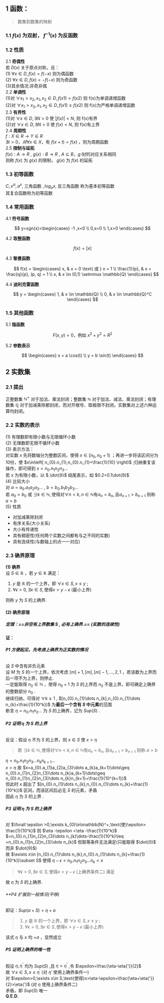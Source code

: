 ## 1 函数：  
> 数集到数集的映射

### 1.1 $f(x)$ 为双射， $f^{-1}(x)$ 为反函数

### 1.2 性质

2.1 **奇偶性**  
若 $D(x)$ 关于原点对称，且：  
(1) $\forall x \in D,f(x)=f(-x)$ 则为偶函数  
(2) $\forall x \in D,f(x)=-f(-x)$ 则为奇函数  
(3)其余情况:非奇非偶  
2.2 **单调性**  
(1)对 $\forall x_1 >x_2 ,x_1,x_2\in D,f(x1)>f(x2)$ 则 f(x)为单调递增函数  
(2)对 $\forall x_1 >x_2 ,x_1,x_2\in D,f(x1) \ge f(x2)$ 则 f(x)为严格单调递增函数  
2.3 **有界性**  
(1)对 $\forall x \in D, \exists N>0$ 使 $|f(x)|<N,$ 则 f(x)有界  
(2)对 $\forall x \in D, \exists N>0$ 使 $f(x)<N,$ 则 f(x)有上界  
2.4 **周期性**  
$f:X \in R \rightarrow Y \in R$  
$\exists t>0，对\forall x \in X$，有 $f(x+t)=f(x)$ ，则为周期函数  
2.5 **限制与延拓**  
$f(x): A\rightarrow R$ , $g(x): B\rightarrow R$ , $A \subseteq B$，$g与f$的对应关系相同  
则称 $f(x)$ 为 $g(x)$ 的限制， $g(x)$ 为 $f(x)$ 的延拓

### 1.3 初等函数

$C,x^{\alpha},a^{x},$ 三角函数 $,log_a{x},$ 反三角函数 称为基本初等函数  
其复合函数称为初等函数

### 1.4 常用函数

4.1 **符号函数**

$$
y=sgn(x)=\begin{cases}
-1  ,x<0 \\
0,x=0 \\
1,x>0
\end{cases}
$$

4.2 **取整函数**

$$f(x)=[x]$$

4.3 **黎曼函数**

$$
f(x) = \begin{cases}
x, & x = 0 \text{ 或 } x = 1 \\
\frac{1}{p}, & x = \frac{q}{p}, (p, q) = 1 \\
x, & x \in (0,1) \setminus \mathbb{Q}
\end{cases}
$$

4.4 **迪利克雷函数**

$$
y = \begin{cases}
1, & x \in \mathbb{Q} \\
0, & x \in \mathbb{Q}^C
\end{cases}
$$

### 1.5 其他函数

5.1 **隐函数**

$$F(x, y) = 0 \text{，例如 } x^2 + y^2 = R^2$$

5.2 **参数表示**

$$
\begin{cases}
x = a \cos(t) \\
y = b \sin(t)
\end{cases}
$$  
## 2 实数集  
### 2.1 提出  
正整数集 $\mathbb{N}^+$ 对于加法、乘法封闭；整数集 $\mathbb{N}$ 对于加法、减法、乘法封闭；有理数集 $\mathbb{Q}$ 对于加减乘除都封闭，而对开根号、取极限不封闭。实数集对上述六种运算均封闭。  
### 2.2 实数的表示  
(1) 有理数即有限小数与无限循环小数  
(2) 无理数即无限不循环小数  
(3) 表示方法：  
对实数 $x$ 先将数轴分为整数区间，使得 $x\in [n_{0},n_{0}+1)$ ；再进一步将该区间分为10份，使 $x\in\left[ n_{0}.n_{1},n_{0}.n_{1}+\frac{1}{10} \right)$ ;归纳重复该操作，即可得到 $x=n_{0}.n_{1}n_{2}n_{3}\dots$   
若 $x$ 为有限小数，以 $.\dot{9}$ 结尾表示，如 $0.2=0.1\dot{9}$   
(4) 比较大小  
对 $a=a_{0}.a_{1}a_{2}a_{3}\dots$ , $b=b_{0}.b_{1}b_{2}b_{3}\dots$   
若 $a_{0}>b_{0}$ 或 $\exists k \in \mathbb{N} ,\text{使得对} \forall n<k,n\in \mathbb{N}\text{有}a_{n}=b_{n},\text{且}a_{n+1}>b_{n+1}$ 则称 $a>b$  
(5) 性质  
- 对加减乘除封闭  
- 有序关系(大小关系)  
- 大小有传递性  
- 具有稠密性(任何两个实数之间都有与之不同的实数)  
- 具有连续性(与数轴上的点一一对应)  
### 2.3 确界原理  
**(1) 确界**  
设 $S\in \mathbb{R}$ ，若 $y\in \mathbb{R}$ 满足：
1. $y$ 是 $\mathbb{R}$ 的一个上界，即 $\forall x\in S,x\leq y$  ;  
2. $\forall \epsilon>0,\exists x\in S,\text{使得}x>y-\epsilon$ (最小上界)  

则称 $y$ 为 $S$ 的上确界.  
#### **(2) 确界原理**  
##### 定理：==非空有上界数集 $S$ , 必有上确界.==  (实数的连续性)  
**证：**  
###### **P1 方便起见，先考虑上确界为正实数的情况**  
设 $S$ 中含有非负元素  
设 $M$ 为 $S$ 的一个上界，依次考虑 $[m]+1,[m],[m]-1,\dots,2,1$ ，若该数为上界而后一项不为上界，则停止.  
一定能取得 $n_{0}\in \mathbb{N}$ ，使得 $n_{0}+1$ 为 $S$ 的上界而 $n_0$ 不是上界，即可确定上确界的整数部分 $n_{0}$ .    
继续归纳，可得对 $\forall k \geq 1$ , $[n_{0}.n_{1}\dots n_{k},n_{0}.n_{1}\dots n_{k}+\frac{1}{10^k})$  为**最后一个含有 $S$ 中元素**的范围  
断言 $\eta=n_{0}.n_{1}n_{2}\dots$ 为 $S$ 的上确界，记为 $Sup(S)$ .  
###### **P2 证明 $\eta$ 为 $S$ 的上界**  
反证：假设 $\eta$ 不为 $S$ 的上界，则 $x\in S$ 使 $x>\eta$  
> 若  $\exists k \in \mathbb{N} ,\text{使得对} \forall n<k,n\in \mathbb{N}\text{有}a_{n}=b_{n},\text{且}a_{n+1}>b_{n+1}$ 则称 $a>b$    

$\eta=n_{0}.n_{1}n_{2}n_{3}\dots n_{k}n_{k+1}\dots$  
 $x>\eta$  故 $x=a_{0}.a_{1}a_{2}a_{3}\dots a_{k}a_{k+1}\dots\geq n_{0}.n_{1}n_{2}n_{3}\dots n_{k}a_{k+1}\dots\geq n_{0}.n_{1}n_{2}n_{3}\dots n_{k}n_{k+1}+\frac{1}{10^{k+1}}$   
 但此时 $x$ 超出了 $[n_{0}.n_{1}\dots n_{k},n_{0}.n_{1}\dots n_{k}+\frac{1}{10^k})$ 区间，而该区间后必无 $S$ 的元素，矛盾  
 因此  $\eta$ 为 $S$ 的上界 .  
###### **P3 证明 $\eta$ 为 $S$ 的上确界**  
 对 $\forall \epsilon >0,\exists k_{0}\in\mathbb{N}^+,\text{使}\epsilon> \frac{1}{10^k}$  则 $\eta -\epsilon <\eta -\frac{1}{10^k}$  
$=n_{0}.n_{1}n_{2}n_{3}\dots n_{k}\dots-\frac{1}{10^k}\leq =n_{0}.n_{1}n_{2}n_{3}\dots n_{k}$ 但取等条件无法满足(只能取得 $\dot{0}$ 而非 $\dot{9}$)  
故 $\exists x\in [n_{0}.n_{1}\dots n_{k},n_{0}.n_{1}\dots n_{k}+\frac{1}{10^k})\subset S$  使得  $\eta -\epsilon <n_{0}.n_{1}n_{2}n_{3}\dots n_{k}<x$  
> $\forall \epsilon>0,\exists x\in S,\text{使得}x>y-\epsilon$ (上确界条件二)  满足  

故 $\eta$ 为 $S$ 的上确界.   
###### **P4 扩展到一般情况(平移)   

即证：$Sup(a+S)=\eta+a$ 
> 1. $y$ 是 $\mathbb{R}$ 的一个上界，即 $\forall x\in S,x\leq y$  ;  
> 2. $\forall \epsilon>0,\exists x\in S,\text{使得}x>y-\epsilon$ (最小上界)  

该式 $\eta$ 与 $x$ 均 $+a$ ，显然成立  
###### **P5 证明上确界的唯一性**  

假设 $\eta,\eta^{’}$ 均为 $Sup(S)$ ,且 $\eta>\eta^{'}$ ,令 $\epsilon=\frac{\eta-\eta{'}}{2}$  
故 $\forall x\in S,x\leq \eta^{'}$  (对 $\eta{'}$ 使用上确界条件一)   
对 $\epsilon>0,\exists x\in S,\text{使得}x>\eta-\epsilon=\frac{\eta+\eta{'}}{2}>\eta{'}$ (对 $\eta$ 使用上确界条件二)  
矛盾，即 $Sup(S)$ 唯一  
**Q.E.D.**  
